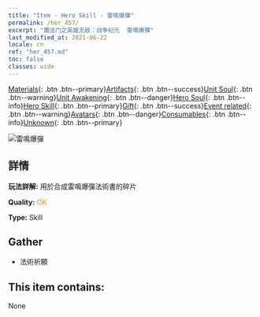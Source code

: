 ```yaml
---
title: "Item - Hero Skill - 雷鳴爆彈"
permalink: /her_457/
excerpt: "魔法门之英雄无敌：战争纪元  雷鳴爆彈"
last_modified_at: 2021-06-22
locale: cn
ref: "her_457.md"
toc: false
classes: wide
---
```

 [Materials](/ItemsCN/){: .btn .btn--primary}[Artifacts](/ItemsCN/Artifacts/){: .btn .btn--success}[Unit Soul](/ItemsCN/UnitSoul/){: .btn .btn--warning}[Unit Awakening](/ItemsCN/UnitAwakening/){: .btn .btn--danger}[Hero Soul](/ItemsCN/HeroSoul/){: .btn .btn--info}[Hero Skill](/ItemsCN/HeroSkill/){: .btn .btn--primary}[Gift](/ItemsCN/Gift/){: .btn .btn--success}[Event related](/ItemsCN/Events/){: .btn .btn--warning}[Avatars](/ItemsCN/Avatars/){: .btn .btn--danger}[Consumables](/ItemsCN/Consumables/){: .btn .btn--info}[Unknown](/ItemsCN/Unknown/){: .btn .btn--primary}

 ![雷鳴爆彈](/images/t/ps_leimingbaodan.png)

## 詳情
 **玩法詳解:** 用於合成雷鳴爆彈法術書的碎片

 **Quality:** <span style="color: #FF8C00">OK</span>

 **Type:** Skill

## Gather

*    法術祈願 

## This item contains:

  None

